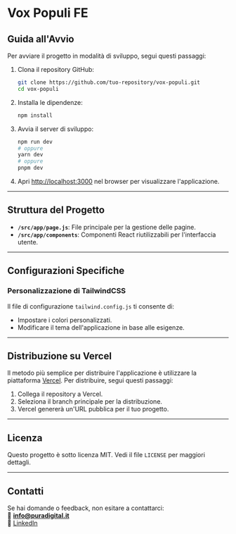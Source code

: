 # **Vox Populi FE**

## **Guida all'Avvio**

Per avviare il progetto in modalità di sviluppo, segui questi passaggi:

1. Clona il repository GitHub:  
   ```bash
   git clone https://github.com/tuo-repository/vox-populi.git
   cd vox-populi
   ```

2. Installa le dipendenze:  
   ```bash
   npm install
   ```

3. Avvia il server di sviluppo:  
   ```bash
   npm run dev
   # oppure
   yarn dev
   # oppure
   pnpm dev
   ```

4. Apri [http://localhost:3000](http://localhost:3000) nel browser per visualizzare l'applicazione.

---

## **Struttura del Progetto**

- **`/src/app/page.js`**: File principale per la gestione delle pagine.
- **`/src/app/components`**: Componenti React riutilizzabili per l'interfaccia utente.

---

## **Configurazioni Specifiche**

### **Personalizzazione di TailwindCSS**
Il file di configurazione `tailwind.config.js` ti consente di:
- Impostare i colori personalizzati.
- Modificare il tema dell'applicazione in base alle esigenze.

---

## **Distribuzione su Vercel**

Il metodo più semplice per distribuire l'applicazione è utilizzare la piattaforma [Vercel](https://vercel.com/). Per distribuire, segui questi passaggi:
1. Collega il repository a Vercel.
2. Seleziona il branch principale per la distribuzione.
3. Vercel genererà un'URL pubblica per il tuo progetto.

---

## **Licenza**

Questo progetto è sotto licenza MIT. Vedi il file `LICENSE` per maggiori dettagli.

---

## **Contatti**
Se hai domande o feedback, non esitare a contattarci:  
📧 **info@puradigital.it**  
🔗 [LinkedIn](https://www.linkedin.com/company/puradigital/)
